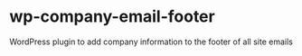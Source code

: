 wp-company-email-footer
=======================

WordPress plugin to add company information to the footer of all site emails
